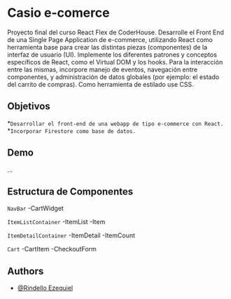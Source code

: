 
# Casio e-comerce

Proyecto final del curso React Flex de CoderHouse. Desarrolle el Front End de una Single Page Application de e-commerce, utilizando React como herramienta base para crear las distintas piezas (componentes) de la interfaz de usuario (UI). Implemente los diferentes patrones y conceptos específicos de React, como el Virtual DOM y los hooks. Para la interacción entre las mismas, incorpore manejo de eventos, navegación entre componentes, y administración de datos globales (por ejemplo: el estado del carrito de compras). Como herramienta de estilado use CSS.

## Objetivos
*`Desarrollar el front-end de una webapp de tipo e-commerce con React.`  
*`Incorporar Firestore como base de datos.`



## Demo

...


## Estructura de Componentes

`NavBar`
-CartWidget


`ItemListContainer`
-ItemList
-Item	


`ItemDetailContainer`
-ItemDetail
-ItemCount


`Cart`
-CartItem
-CheckoutForm



## Authors

- [@Rindello Ezequiel](https://www.instagram.com/nanirindello/)


